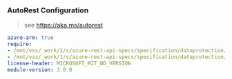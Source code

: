 ### AutoRest Configuration

> see https://aka.ms/autorest

``` yaml
azure-arm: true
require:
- /mnt/vss/_work/1/s/azure-rest-api-specs/specification/dataprotection/resource-manager/readme.md
- /mnt/vss/_work/1/s/azure-rest-api-specs/specification/dataprotection/resource-manager/readme.go.md
license-header: MICROSOFT_MIT_NO_VERSION
module-version: 3.0.0
```